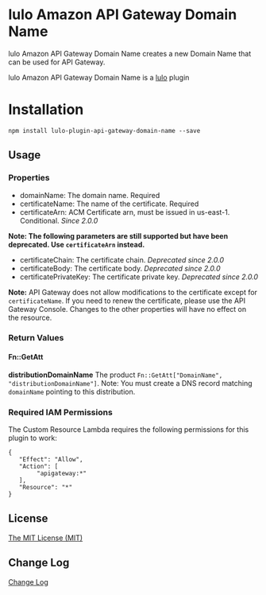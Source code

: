 # lulo Amazon API Gateway Domain Name

lulo Amazon API Gateway Domain Name creates a new Domain Name that can be used for API Gateway.

lulo Amazon API Gateway Domain Name is a [lulo](https://github.com/carlnordenfelt/lulo) plugin

# Installation
```
npm install lulo-plugin-api-gateway-domain-name --save
```

## Usage
### Properties
* domainName: The domain name. Required
* certificateName: The name of the certificate. Required
* certificateArn: ACM Certificate arn, must be issued in us-east-1. Conditional.  *Since 2.0.0*

**Note: The following parameters are still supported but have been deprecated.
Use `certificateArn` instead.**

* certificateChain: The certificate chain. *Deprecated since 2.0.0*
* certificateBody: The certificate body. *Deprecated since 2.0.0*
* certificatePrivateKey: The certificate private key. *Deprecated since 2.0.0*

**Note:** API Gateway does not allow modifications to the certificate except for `certificateName`.
If you need to renew the certificate, please use the API Gateway Console.
Changes to the other properties will have no effect on the resource.

### Return Values
#### Fn::GetAtt
**distributionDomainName** The product `Fn::GetAtt["DomainName", "distributionDomainName"]`. Note: You must create a DNS record matching `domainName` pointing to this distribution.

### Required IAM Permissions
The Custom Resource Lambda requires the following permissions for this plugin to work:
```
{
   "Effect": "Allow",
   "Action": [
        "apigateway:*"
   ],
   "Resource": "*"
}
```

## License
[The MIT License (MIT)](/LICENSE)

## Change Log
[Change Log](/CHANGELOG.md)

